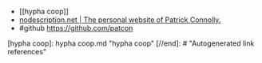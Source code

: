 - [[hypha coop]]
- [nodescription.net | The personal website of Patrick Connolly.](https://nodescription.net/)
- #github https://github.com/patcon

[//begin]: # "Autogenerated link references for markdown compatibility"
[hypha coop]: hypha coop.md "hypha coop"
[//end]: # "Autogenerated link references"

